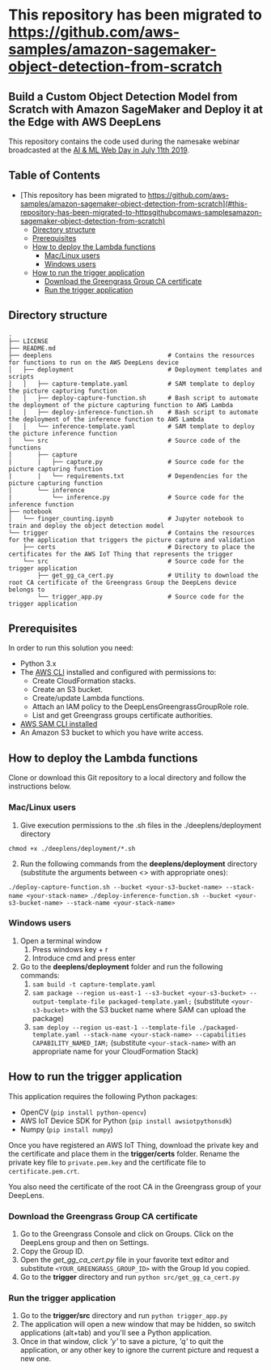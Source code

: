 # This repository has been migrated to https://github.com/aws-samples/amazon-sagemaker-object-detection-from-scratch

## Build a Custom Object Detection Model from Scratch with Amazon SageMaker and Deploy it at the Edge with AWS DeepLens <!-- omit in toc -->



This repository contains the code used during the namesake webinar broadcasted at the [AI & ML Web Day in July 11th 2019](https://pages.awscloud.com/EMEA-field-OE-ai-ml-web-day-2019-reg-event.html).


## Table of Contents <!-- omit in toc -->
- [This repository has been migrated to https://github.com/aws-samples/amazon-sagemaker-object-detection-from-scratch](#this-repository-has-been-migrated-to-httpsgithubcomaws-samplesamazon-sagemaker-object-detection-from-scratch)
  - [Directory structure](#directory-structure)
  - [Prerequisites](#prerequisites)
  - [How to deploy the Lambda functions](#how-to-deploy-the-lambda-functions)
    - [Mac/Linux users](#maclinux-users)
    - [Windows users](#windows-users)
  - [How to run the trigger application](#how-to-run-the-trigger-application)
    - [Download the Greengrass Group CA certificate](#download-the-greengrass-group-ca-certificate)
    - [Run the trigger application](#run-the-trigger-application)

## Directory structure
```
.
├── LICENSE
├── README.md
├── deeplens                                # Contains the resources for functions to run on the AWS DeepLens device
│   ├── deployment                          # Deployment templates and scripts
│   │   ├── capture-template.yaml           # SAM template to deploy the picture capturing function
│   │   ├── deploy-capture-function.sh      # Bash script to automate the deployment of the picture capturing function to AWS Lambda
│   │   ├── deploy-inference-function.sh    # Bash script to automate the deployment of the inference function to AWS Lambda
│   │   └── inference-template.yaml         # SAM template to deploy the picture inference function
│   └── src                                 # Source code of the functions
│       ├── capture
|       |   ├── capture.py                  # Source code for the picture capturing function
|       |   └── requirements.txt            # Dependencies for the picture capturing function
│       └── inference
|           └── inference.py                # Source code for the inference function
├── notebook
│   └── finger_counting.ipynb               # Jupyter notebook to train and deploy the object detection model
└── trigger                                 # Contains the resources for the application that triggers the picture capture and validation
    ├── certs                               # Directory to place the certificates for the AWS IoT Thing that represents the trigger
    └── src                                 # Source code for the trigger application
        ├── get_gg_ca_cert.py               # Utility to download the root CA certificate of the Greengrass Group the DeepLens device belongs to
        └── trigger_app.py                  # Source code for the trigger application
```
## Prerequisites
In order to run this solution you need:
 - Python 3.x
 - The [AWS CLI](https://aws.amazon.com/cli/) installed and configured with permissions to:
   - Create CloudFormation stacks.
   - Create an S3 bucket.
   - Create/update Lambda functions.
   - Attach an IAM policy to the DeepLensGreengrassGroupRole role.
   - List and get Greengrass groups certificate authorities.
 - [AWS SAM CLI installed](https://docs.aws.amazon.com/serverless-application-model/latest/developerguide/serverless-sam-cli-install.html)
 - An Amazon S3 bucket to which you have write access.
  
## How to deploy the Lambda functions
Clone or download this Git repository to a local directory and follow the instructions below.

### Mac/Linux users
1. Give execution permissions to the .sh files in the ./deeplens/deployment directory
```
chmod +x ./deeplens/deployment/*.sh
```
2. Run the following commands from the **deeplens/deployment** directory (substitute the arguments between <> with appropriate ones):

```./deploy-capture-function.sh --bucket <your-s3-bucket-name> --stack-name <your-stack-name>```
```./deploy-inference-function.sh --bucket <your-s3-bucket-name> --stack-name <your-stack-name>```


### Windows users

1. Open a terminal window
   1. Press windows key + r
   2. Introduce cmd and press enter
2. Go to the **deeplens/deployment** folder and run the following commands:
   1. ```sam build -t capture-template.yaml```
   2. ```sam package --region us-east-1 --s3-bucket <your-s3-bucket> --output-template-file packaged-template.yaml;``` (substitute  ```<your-s3-bucket>``` with the S3 bucket name where SAM can upload the package)
   3. ```sam deploy --region us-east-1 --template-file ./packaged-template.yaml --stack-name <your-stack-name> --capabilities CAPABILITY_NAMED_IAM;``` (substitute ```<your-stack-name>``` with an appropriate name for your CloudFormation Stack)

## How to run the trigger application

This application requires the following Python packages:
 - OpenCV (```pip install python-opencv```)
 - AWS IoT Device SDK for Python (```pip install awsiotpythonsdk```)
 - Numpy (```pip install numpy```)

Once you have registered an AWS IoT Thing, download the private key and the certificate and place them in the **trigger/certs** folder.
Rename the private key file to ```private.pem.key``` and the certificate file to ```certificate.pem.crt```.

You also need the certificate of the root CA in the Greengrass group of your DeepLens.

### Download the Greengrass Group CA certificate

1. Go to the Greengrass Console and click on Groups. Click on the DeepLens group and then on Settings.
2. Copy the Group ID.
3. Open the *get_gg_ca_cert.py* file in your favorite text editor and substitute ```<YOUR_GREENGRASS_GROUP_ID>``` with the Group Id you copied.
4. Go to the **trigger** directory and run ```python src/get_gg_ca_cert.py```

### Run the trigger application

1. Go to the **trigger/src** directory and run ```python trigger_app.py```
2. The application will open a new window that may be hidden, so switch applications (alt+tab) and you'll see a Python application.
3. Once in that window, click *'y'* to save a picture, *'q'* to quit the application, or any other key to ignore the current picture and request a new one.
